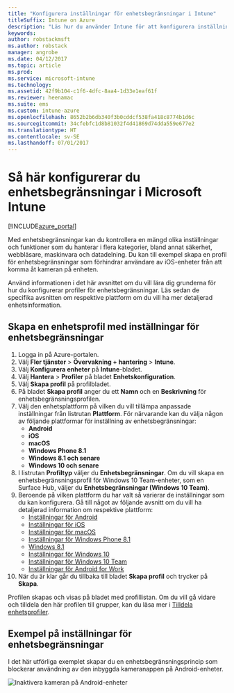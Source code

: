 ```yaml
---
title: "Konfigurera inställningar för enhetsbegränsningar i Intune"
titleSuffix: Intune on Azure
description: "Läs hur du använder Intune för att konfigurera inställningar och funktioner på enheter som du hanterar.”"
keywords: 
author: robstackmsft
ms.author: robstack
manager: angrobe
ms.date: 04/12/2017
ms.topic: article
ms.prod: 
ms.service: microsoft-intune
ms.technology: 
ms.assetid: 42f9b104-c1f6-4dfc-8aa4-1d33e1eaf61f
ms.reviewer: heenamac
ms.suite: ems
ms.custom: intune-azure
ms.openlocfilehash: 8652b2b6db340f3b0cddcf538fa418c8774b1d6c
ms.sourcegitcommit: 34cfebfc1d8b81032f4d41869d74dda559e677e2
ms.translationtype: HT
ms.contentlocale: sv-SE
ms.lasthandoff: 07/01/2017
---
```

# <a name="how-to-configure-device-restriction-settings-in-microsoft-intune"></a>Så här konfigurerar du enhetsbegränsningar i Microsoft Intune

[!INCLUDE[azure_portal](./includes/azure_portal.md)]

Med enhetsbegränsningar kan du kontrollera en mängd olika inställningar och funktioner som du hanterar i flera kategorier, bland annat säkerhet, webbläsare, maskinvara och datadelning. Du kan till exempel skapa en profil för enhetsbegränsningar som förhindrar användare av iOS-enheter från att komma åt kameran på enheten.

Använd informationen i det här avsnittet om du vill lära dig grunderna för hur du konfigurerar profiler för enhetsbegränsningar. Läs sedan de specifika avsnitten om respektive plattform om du vill ha mer detaljerad enhetsinformation.

## <a name="create-a-device-profile-containing-device-restriction-settings"></a>Skapa en enhetsprofil med inställningar för enhetsbegränsningar

1. Logga in på Azure-portalen.
2. Välj **Fler tjänster** > **Övervakning + hantering** > **Intune**.
3. Välj **Konfigurera enheter** på **Intune**-bladet.
2. Välj **Hantera** > **Profiler** på bladet **Enhetskonfiguration**.
3. Välj **Skapa profil** på profilbladet.
4. På bladet **Skapa profil** anger du ett **Namn** och en **Beskrivning** för enhetsbegränsningsprofilen.
5. Välj den enhetsplattform på vilken du vill tillämpa anpassade inställningar från listrutan **Plattform**. För närvarande kan du välja någon av följande plattformar för inställning av enhetsbegränsningar:
    - **Android**
    - **iOS**
    - **macOS**
    - **Windows Phone 8.1**
    - **Windows 8.1 och senare**
    - **Windows 10 och senare**
6. I listrutan **Profiltyp** väljer du **Enhetsbegränsningar**. Om du vill skapa en enhetsbegränsningsprofil för Windows 10 Team-enheter, som en Surface Hub, väljer du **Enhetsbegränsningar (Windows 10 Team)**.
7. Beroende på vilken plattform du har valt så varierar de inställningar som du kan konfigurera. Gå till något av följande avsnitt om du vill ha detaljerad information om respektive plattform:
    - [Inställningar för Android](device-restrictions-android.md)
    - [Inställningar för iOS](device-restrictions-ios.md)
    - [Inställningar för macOS](device-restrictions-macos.md)
    - [Inställningar för Windows Phone 8.1](device-restrictions-windows-phone-8-1.md)
    - [Windows 8.1](device-restrictions-windows-8-1.md)
    - [Inställningar för Windows 10](device-restrictions-windows-10.md)
    - [Inställningar för Windows 10 Team](device-restrictions-windows-10-teams.md)
    - [Inställningar för Android for Work](device-restrictions-android-for-work.md)
8. När du är klar går du tillbaka till bladet **Skapa profil** och trycker på **Skapa**.

Profilen skapas och visas på bladet med profillistan.
Om du vill gå vidare och tilldela den här profilen till grupper, kan du läsa mer i [Tilldela enhetsprofiler](device-profile-assign.md).

## <a name="example-of-device-restriction-settings"></a>Exempel på inställningar för enhetsbegränsningar

I det här utförliga exemplet skapar du en enhetsbegränsningsprincip som blockerar användning av den inbyggda kameranappen på Android-enheter.

![Inaktivera kameran på Android-enheter](./media/disable-android-camera.png)

